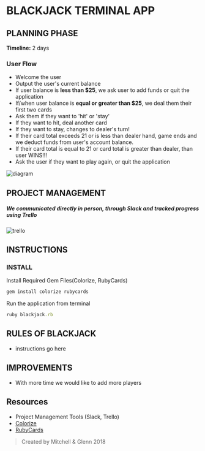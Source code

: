 # BLACKJACK TERMINAL APP

## PLANNING PHASE
**Timeline:** 2 days
### User Flow
* Welcome the user
* Output the user's current balance
* If user balance is **less than $25**, we ask user to add funds or quit the application
* If/when user balance is **equal or greater than $25**, we deal them their first two cards
* Ask them if they want to 'hit' or 'stay'
* If they want to hit, deal another card
* If they want to stay, changes to dealer's turn!
* If their card total exceeds 21 or is less than dealer hand, game ends and we deduct funds from user's account balance.
* If their card total is equal to 21 or card total is greater than dealer, than user WINS!!!
* Ask the user if they want to play again, or quit the application


![diagram](https://i.imgur.com/1BXzjfy.png)

## PROJECT MANAGEMENT
##### We communicated directly in person, through Slack and tracked progress using Trello

![trello](https://i.imgur.com/zrNpkCX.png)


## INSTRUCTIONS
### INSTALL
Install Required Gem Files(Colorize, RubyCards)

``` ruby
gem install colorize rubycards
```
Run the application from terminal
```ruby
ruby blackjack.rb
```

## RULES OF BLACKJACK
* instructions go here

## IMPROVEMENTS
* With more time we would like to add more players

## Resources
* Project Management Tools (Slack, Trello)
* [Colorize](https://github.com/fazibear/colorize)
* [RubyCards](https://www.rubydoc.info/github/jdan/rubycards/master/frames)


> Created by Mitchell & Glenn 2018